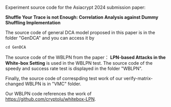 Experiment source code for the Asiacrypt 2024 submission paper: 

__Shuffle Your Trace is not Enough: Correlation Analysis against Dummy Shuffling Implementation__

The source code of general DCA model proposed in this paper is in the folder "GenDCA" and you can access it by

```
cd GenDCA
```

The source code of the WBLPN from the paper： __LPN-based Attacks in the White-box Setting__ is used in the WBLPN test.
The source code of the speedy and success rate test is displayed in the folder "WBLPN".

Finally, the source code of correspding test work of our verify-matrix-changed WBLPN is in "VMC" folder.

Our WBLPN code references the work of
https://github.com/cryptolu/whitebox-LPN.
